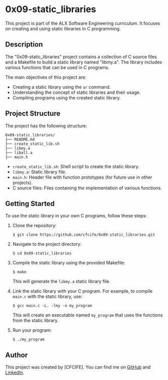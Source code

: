 # 0x09-static_libraries

This project is part of the ALX Software Engineering curriculum. It focuses on creating and using static libraries in C programming.

## Description

The "0x09-static_libraries" project contains a collection of C source files and a Makefile to build a static library named "libmy.a". The library includes various functions that can be used in C programs.

The main objectives of this project are:

- Creating a static library using the `ar` command.
- Understanding the concept of static libraries and their usage.
- Compiling programs using the created static library.

## Project Structure

The project has the following structure:

```
0x09-static_libraries/
├── README.md
├── create_static_lib.sh
├── libmy.a
├── liball.a
├── main.h
```

- `create_static_lib.sh`: Shell script to create the static library.
- `libmy.a`: Static library file.
- `main.h`: Header file with function prototypes (for future use in other projects).
- C source files: Files containing the implementation of various functions.

## Getting Started

To use the static library in your own C programs, follow these steps:

1. Clone the repository:

   ```
   $ git clone https://github.com/cfcife/0x09-static_libraries.git
   ```

2. Navigate to the project directory:

   ```
   $ cd 0x09-static_libraries
   ```

3. Compile the static library using the provided Makefile:

   ```
   $ make
   ```

   This will generate the `libmy.a` static library file.

4. Link the static library with your C program. For example, to compile `main.c` with the static library, use:

   ```
   $ gcc main.c -L. -lmy -o my_program
   ```

   This will create an executable named `my_program` that uses the functions from the static library.

5. Run your program:

   ```
   $ ./my_program
   ```

## Author

This project was created by [CFCIFE]. You can find me on [GitHub](https://github.com/cfcife) and [LinkedIn](https://www.linkedin.com/in/abolude-peter/).

```